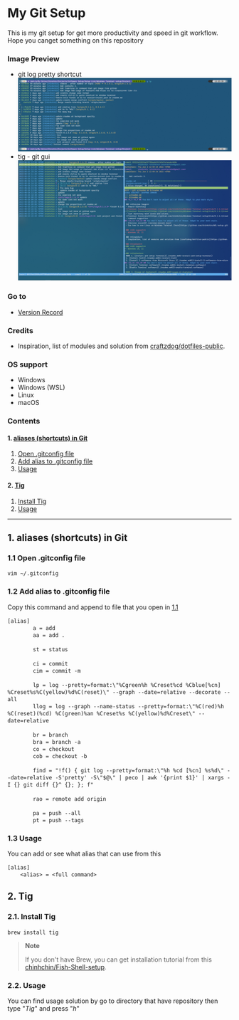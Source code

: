 # **My Git Setup**
This is my git setup for get more productivity and speed in git workflow.
Hope you canget something on this repository

### **Image Preview**
- git log pretty shortcut
![g lp](./readme-assets/1.png)
- tig - git gui
![tig](./readme-assets/2.png)

### **Go to**
- [Version Record](./version-record.json)

### **Credits**
- Inspiration, list of modules and solution from [craftzdog/dotfiles-public](https://github.com/craftzdog/dotfiles-public).

### **OS support**
- Windows
- Windows (WSL)
- Linux
- macOS

### **Contents**
#### **1. [aliases (shortcuts) in Git](./readme.md#1-aliases-shortcuts-in-git)**
1. [Open .gitconfig file](./readme.md#11-open-gitconfig-file)
2. [Add alias to .gitconfig file](./readme.md#12-add-alias-to-gitconfig-file)
3. [Usage](./readme.md#13-usage)

#### **2. [Tig](./readme.md#2-tig)**
1. [Install Tig](./readme.md#21-install-tig)
2. [Usage](./readme.md#22-usage)

---

## **1. aliases (shortcuts) in Git**
### **1.1 Open .gitconfig file**
```
vim ~/.gitconfig
```

### **1.2 Add alias to .gitconfig file**
Copy this command and append to file that you open in [1.1](./readme.md#11-open-gitconfig-file)
```
[alias]
        a = add
        aa = add .

        st = status

        ci = commit
        cim = commit -m

        lp = log --pretty=format:\"%Cgreen%h %Creset%cd %Cblue[%cn] %Creset%s%C(yellow)%d%C(reset)\" --graph --date=relative --decorate --all
        llog = log --graph --name-status --pretty=format:\"%C(red)%h %C(reset)(%cd) %C(green)%an %Creset%s %C(yellow)%d%Creset\" --date=relative

        br = branch
        bra = branch -a
        co = checkout
        cob = checkout -b

        find = "!f() { git log --pretty=format:\"%h %cd [%cn] %s%d\" --date=relative -S'pretty' -S\"$@\" | peco | awk '{print $1}' | xargs -I {} git diff {}^ {}; }; f"

        rao = remote add origin

        pa = push --all
        pt = push --tags
```

### **1.3 Usage**
You can add or see what alias that can use from this
```
[alias]
    <alias> = <full command>
```

## **2. Tig**
### **2.1. Install Tig**

```
brew install tig
```

> **Note**
>
> If you don't have Brew, you can get installation tutorial from this [chinhchin/Fish-Shell-setup](https://github.com/chinhchin/Fish-Shell-setup/blob/master/readme.md#14-install-brew).

### **2.2. Usage**

You can find usage solution by go to directory that have repository then type "*Tig*" and press "*h*"
